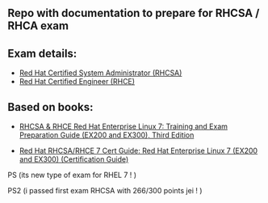 
Repo with documentation to prepare for RHCSA / RHCA exam
---------------------------------------------------------

Exam details:  
--------------
* [Red Hat Certified System Administrator (RHCSA)]( https://www.redhat.com/en/services/certification/rhcsa )
* [Red Hat Certified Engineer (RHCE)](https://www.redhat.com/en/services/certification/rhce)

Based on books:
----------------
* [RHCSA & RHCE Red Hat Enterprise Linux 7: Training and Exam Preparation Guide (EX200 and EX300), Third Edition](https://www.amazon.co.uk/dp/B00WFEIS0S/ref=dp-kindle-redirect?_encoding=UTF8&btkr=1)

* [Red Hat RHCSA/RHCE 7 Cert Guide: Red Hat Enterprise Linux 7 (EX200 and EX300) (Certification Guide)](https://www.amazon.co.uk/RHCSA-RHCE-Cert-Guide-Certification-ebook/dp/B013PO895A)

PS (its new type of exam for RHEL 7 ! )

PS2 (i passed first exam RHCSA with 266/300 points jei ! )
